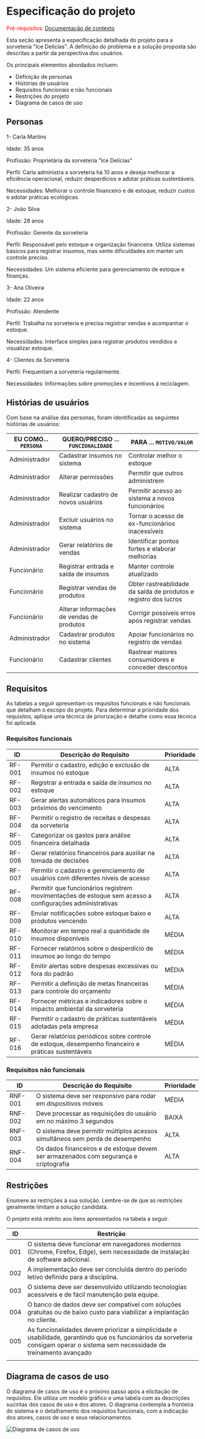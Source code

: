 # Especificação do projeto

<span style="color:red">Pré-requisitos: <a href="01-Contexto.md"> Documentação de contexto</a></span>

Esta seção apresenta a especificação detalhada do projeto para a sorveteria "Ice Delícias". A definição do problema e a solução proposta são descritas a partir da perspectiva dos usuários.

Os principais elementos abordados incluem:

- Definição de personas
- Histórias de usuários
- Requisitos funcionais e não funcionais
- Restrições do projeto
- Diagrama de casos de uso

## Personas

1- Carla Martins

Idade: 35 anos

Profissão: Proprietária da sorveteria "Ice Delícias"

Perfil: Carla administra a sorveteria há 10 anos e deseja melhorar a eficiência operacional, reduzir desperdícios e adotar práticas sustentáveis.

Necessidades: Melhorar o controle financeiro e de estoque, reduzir custos e adotar práticas ecológicas.

2- João Silva

Idade: 28 anos

Profissão: Gerente da sorveteria

Perfil: Responsável pelo estoque e organização financeira. Utiliza sistemas básicos para registrar insumos, mas sente dificuldades em manter um controle preciso.

Necessidades: Um sistema eficiente para gerenciamento de estoque e finanças.

3- Ana Oliveira

Idade: 22 anos

Profissão: Atendente

Perfil: Trabalha na sorveteria e precisa registrar vendas e acompanhar o estoque.

Necessidades: Interface simples para registrar produtos vendidos e visualizar estoque.

4- Clientes da Sorveteria

Perfil: Frequentam a sorveteria regularmente.

Necessidades: Informações sobre promoções e incentivos à reciclagem.
## Histórias de usuários

Com base na análise das personas, foram identificadas as seguintes histórias de usuários:

| EU COMO... `PERSONA`   | QUERO/PRECISO ... `FUNCIONALIDADE`   | PARA ... `MOTIVO/VALOR`                 |
|------------------------|--------------------------------------|-----------------------------------------|
| Administrador          | Cadastrar insumos no sistema         | Controlar melhor o estoque              |
| Administrador          | Alterar permissões                   | Permitir que outros administrem         |
| Administrador          | Realizar cadastro de novos usuários  | Permitir acesso ao sistema a novos funcionários   |
| Administrador          | Excluir usuários no sistema          | Tornar o acesso de ex-funcionários inacessíveis |
| Administrador          | Gerar relatórios de vendas           | Identificar pontos fortes e elaborar melhorias |
| Funcionário            | Registrar entrada e saída de insumos | Manter controle atualizado              |
| Funcionário            | Registrar vendas de produtos         | Obter rastreabilidade da saída de produtos e registro dos lucros |
| Funcionário            | Alterar informações de vendas de produtos | Corrigir possíveis erros após registrar vendas |
| Administrador          | Cadastrar produtos no sistema        | Apoiar funcionários no registro de vendas |
| Funcionário            | Cadastrar clientes                   | Rastrear maiores consumidores e conceder descontos |

## Requisitos

As tabelas a seguir apresentam os requisitos funcionais e não funcionais que detalham o escopo do projeto. Para determinar a prioridade dos requisitos, aplique uma técnica de priorização e detalhe como essa técnica foi aplicada.

### Requisitos funcionais

| ID     | Descrição do Requisito  | Prioridade |
|--------|-----------------------------------------|---------|
| RF-001 | Permitir o cadastro, edição e exclusão de insumos no estoque | ALTA |
| RF-002 | Registrar a entrada e saída de insumos no estoque | ALTA |
| RF-003 | Gerar alertas automáticos para insumos próximos do vencimento | ALTA |
| RF-004 | Permitir o registro de receitas e despesas da sorveteria | ALTA |
| RF-005 | Categorizar os gastos para análise financeira detalhada | ALTA |
| RF-006 | Gerar relatórios financeiros para auxiliar na tomada de decisões | ALTA |
| RF-007 | Permitir o cadastro e gerenciamento de usuários com diferentes níveis de acesso | ALTA |
| RF-008 | Permitir que funcionários registrem movimentações de estoque sem acesso a configurações administrativas | ALTA |
| RF-009 | Enviar notificações sobre estoque baixo e produtos vencendo | ALTA |
| RF-010 | Monitorar em tempo real a quantidade de insumos disponíveis | MÉDIA |
| RF-011 | Fornecer relatórios sobre o desperdício de insumos ao longo do tempo | MÉDIA |
| RF-012 | Emitir alertas sobre despesas excessivas ou fora do padrão | MÉDIA |
| RF-013 | Permitir a definição de metas financeiras para controle do orçamento | MÉDIA |
| RF-014 | Fornecer métricas e indicadores sobre o impacto ambiental da sorveteria | MÉDIA |
| RF-015 | Permitir o cadastro de práticas sustentáveis adotadas pela empresa | MÉDIA |
| RF-016 | Gerar relatórios periódicos sobre controle de estoque, desempenho financeiro e práticas sustentáveis | MÉDIA |



### Requisitos não funcionais

|ID     | Descrição do Requisito  |Prioridade |
|-------|-------------------------|----|
|RNF-001| O sistema deve ser responsivo para rodar em dispositivos móveis | MÉDIA | 
|RNF-002| Deve processar as requisições do usuário em no máximo 3 segundos |  BAIXA | 
|RNF-003| O sistema deve permitir múltiplos acessos simultâneos sem perda de desempenho |  ALTA | 
|RNF-004| Os dados financeiros e de estoque devem ser armazenados com segurança e criptografia |  ALTA | 

## Restrições

Enumere as restrições à sua solução. Lembre-se de que as restrições geralmente limitam a solução candidata.

O projeto está restrito aos itens apresentados na tabela a seguir.

|ID| Restrição                                             |
|--|-------------------------------------------------------|
|001| O sistema deve funcionar em navegadores modernos (Chrome, Firefox, Edge), sem necessidade de instalação de software adicional. |
|002| A implementação deve ser concluída dentro do período letivo definido para a disciplina.      |
|003| O sistema deve ser desenvolvido utilizando tecnologias acessíveis e de fácil manutenção pela equipe.      |
|004| O banco de dados deve ser compatível com soluções gratuitas ou de baixo custo para viabilizar a implantação no cliente.      |
|005| As funcionalidades devem priorizar a simplicidade e usabilidade, garantindo que os funcionários da sorveteria consigam operar o sistema sem necessidade de treinamento avançado |
      |

## Diagrama de casos de uso

O diagrama de casos de uso é o próximo passo após a elicitação de requisitos. Ele utiliza um modelo gráfico e uma tabela com as descrições sucintas dos casos de uso e dos atores. O diagrama contempla a fronteira do sistema e o detalhamento dos requisitos funcionais, com a indicação dos atores, casos de uso e seus relacionamentos.

![Diagrama de casos de uso](./images/casos_de_uso.png "Casos de Uso")
